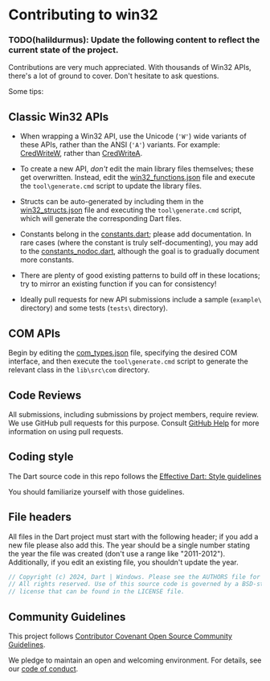 # Contributing to win32

### TODO(halildurmus): Update the following content to reflect the current state of the project.

Contributions are very much appreciated. With thousands of Win32 APIs, there's a
lot of ground to cover. Don't hesitate to ask questions.

Some tips:

## Classic Win32 APIs

- When wrapping a Win32 API, use the Unicode (`'W'`) wide variants of these
  APIs, rather than the ANSI (`'A'`) variants. For example:
  [CredWriteW][credwritew_link], rather than [CredWriteA][credwritea_link].

- To create a new API, *don't* edit the main library files themselves; these get
  overwritten. Instead, edit the
  [win32_functions.json][win32_functions_json_link] file and execute the
  `tool\generate.cmd` script to update the library files.

- Structs can be auto-generated by including them in the
  [win32_structs.json][win32_structs_json_link] file and executing the
  `tool\generate.cmd` script, which will generate the corresponding Dart files.

- Constants belong in the [constants.dart][constants_dart_link]; please add
  documentation. In rare cases (where the constant is truly self-documenting),
  you may add to the [constants_nodoc.dart][constants_nodoc_dart_link], although
  the goal is to gradually document more constants.

- There are plenty of good existing patterns to build off in these locations;
  try to mirror an existing function if you can for consistency!

- Ideally pull requests for new API submissions include a sample (`example\`
  directory) and some tests (`tests\` directory).

## COM APIs

Begin by editing the [com_types.json][com_types_json_link] file, specifying the
desired COM interface, and then execute the `tool\generate.cmd` script to
generate the relevant class in the `lib\src\com` directory.

## Code Reviews

All submissions, including submissions by project members, require review. We
use GitHub pull requests for this purpose. Consult
[GitHub Help][about_pull_requests] for more information on using pull requests.

## Coding style

The Dart source code in this repo follows the
[Effective Dart: Style guidelines][effective_dart_style]

You should familiarize yourself with those guidelines.

## File headers

All files in the Dart project must start with the following header; if you add a
new file please also add this. The year should be a single number stating the
year the file was created (don't use a range like "2011-2012"). Additionally, if
you edit an existing file, you shouldn't update the year.

```dart
// Copyright (c) 2024, Dart | Windows. Please see the AUTHORS file for details.
// All rights reserved. Use of this source code is governed by a BSD-style
// license that can be found in the LICENSE file.
```

## Community Guidelines

This project follows
[Contributor Covenant Open Source Community Guidelines][contributor_covenant].

We pledge to maintain an open and welcoming environment. For details, see our
[code of conduct](CODE_OF_CONDUCT.md).

[about_pull_requests]: https://help.github.com/articles/about-pull-requests/
[command_prompt_link]: https://learn.microsoft.com/visualstudio/ide/reference/command-prompt-powershell
[com_types_json_link]: https://github.com/dart-windows/win32/tree/main/tool/generator/data/com_types.json
[constants_dart_link]: https://github.com/dart-windows/win32/tree/main/lib/src/constants.dart
[constants_nodoc_dart_link]: https://github.com/dart-windows/win32/tree/main/lib/src/constants_nodoc.dart
[contributor_covenant]: https://www.contributor-covenant.org
[credwritea_link]: https://learn.microsoft.com/windows/win32/api/wincred/nf-wincred-credwritea
[credwritew_link]: https://learn.microsoft.com/windows/win32/api/wincred/nf-wincred-credwritew
[effective_dart_style]: https://dart.dev/guides/language/effective-dart/style
[win32_functions_json_link]: https://github.com/dart-windows/win32/tree/main/tool/generator/data/win32_functions.json
[win32_structs_json_link]: https://github.com/dart-windows/win32/tree/main/tool/generator/data/win32_structs.json
